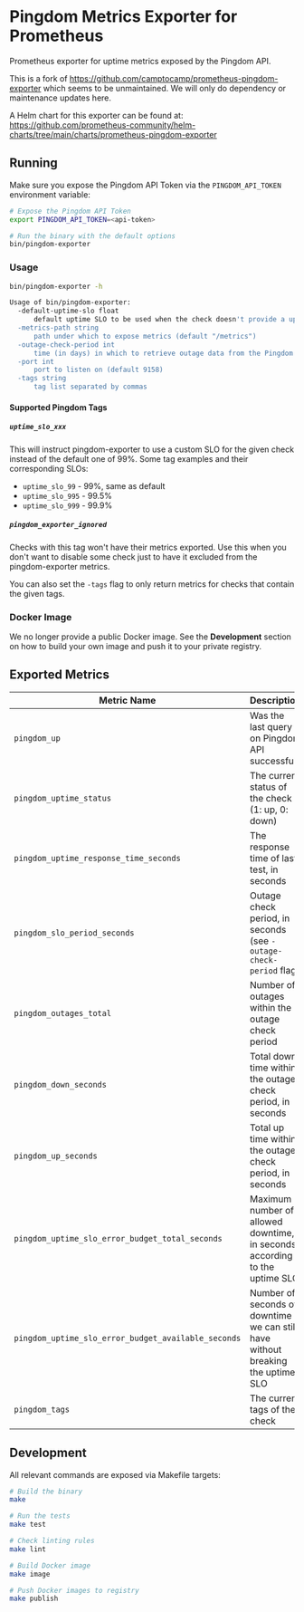 # Pingdom Metrics Exporter for Prometheus

Prometheus exporter for uptime metrics exposed by the Pingdom API.

This is a fork of <https://github.com/camptocamp/prometheus-pingdom-exporter> which seems to be unmaintained.
We will only do dependency or maintenance updates here.

A Helm chart for this exporter can be found at: <https://github.com/prometheus-community/helm-charts/tree/main/charts/prometheus-pingdom-exporter>

## Running

Make sure you expose the Pingdom API Token via the `PINGDOM_API_TOKEN`
environment variable:

```bash
# Expose the Pingdom API Token
export PINGDOM_API_TOKEN=<api-token>

# Run the binary with the default options
bin/pingdom-exporter
```

### Usage

```bash
bin/pingdom-exporter -h

Usage of bin/pingdom-exporter:
  -default-uptime-slo float
      default uptime SLO to be used when the check doesn't provide a uptime SLO tag (i.e. uptime_slo_999 to 99.9% uptime SLO) (default 99)
  -metrics-path string
      path under which to expose metrics (default "/metrics")
  -outage-check-period int
      time (in days) in which to retrieve outage data from the Pingdom API (default 7)
  -port int
      port to listen on (default 9158)
  -tags string
      tag list separated by commas
```

#### Supported Pingdom Tags

##### `uptime_slo_xxx`

This will instruct pingdom-exporter to use a custom SLO for the given check
instead of the default one of 99%. Some tag examples and their corresponding
SLOs:

- `uptime_slo_99` - 99%, same as default
- `uptime_slo_995` - 99.5%
- `uptime_slo_999` - 99.9%

##### `pingdom_exporter_ignored`

Checks with this tag won't have their metrics exported. Use this when you don't
want to disable some check just to have it excluded from the pingdom-exporter
metrics.

You can also set the `-tags` flag to only return metrics for checks that contain
the given tags.

### Docker Image

We no longer provide a public Docker image. See the **Development** section
on how to build your own image and push it to your private registry.

## Exported Metrics

| Metric Name                                         | Description                                                                     |
| --------------------------------------------------- | ------------------------------------------------------------------------------- |
| `pingdom_up`                                        | Was the last query on Pingdom API successful                                    |
| `pingdom_uptime_status`                             | The current status of the check (1: up, 0: down)                                |
| `pingdom_uptime_response_time_seconds`              | The response time of last test, in seconds                                      |
| `pingdom_slo_period_seconds`                        | Outage check period, in seconds (see `-outage-check-period` flag)               |
| `pingdom_outages_total`                             | Number of outages within the outage check period                                |
| `pingdom_down_seconds`                              | Total down time within the outage check period, in seconds                      |
| `pingdom_up_seconds`                                | Total up time within the outage check period, in seconds                        |
| `pingdom_uptime_slo_error_budget_total_seconds`     | Maximum number of allowed downtime, in seconds, according to the uptime SLO     |
| `pingdom_uptime_slo_error_budget_available_seconds` | Number of seconds of downtime we can still have without breaking the uptime SLO |
| `pingdom_tags`                                      | The current tags of the check                                                   |

## Development

All relevant commands are exposed via Makefile targets:

```sh
# Build the binary
make

# Run the tests
make test

# Check linting rules
make lint

# Build Docker image
make image

# Push Docker images to registry
make publish
```
